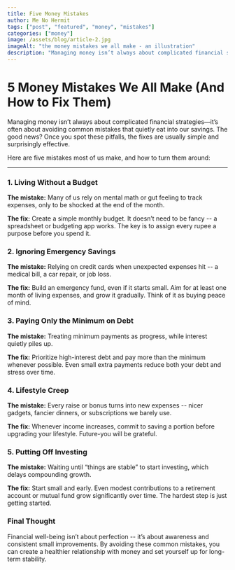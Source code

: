 ```yaml
---
title: Five Money Mistakes
author: Me No Hermit
tags: ["post", "featured", "money", "mistakes"]
categories: ["money"]
image: /assets/blog/article-2.jpg
imageAlt: "the money mistakes we all make - an illustration"
description: "Managing money isn’t always about complicated financial strategies—it’s often about avoiding common mistakes that quietly eat into our savings. The good news? Once you spot these pitfalls, the fixes are usually simple and surprisingly effective."
---
```


# 5 Money Mistakes We All Make (And How to Fix Them)

Managing money isn’t always about complicated financial strategies—it’s often about avoiding common mistakes that quietly eat into our savings. The good news? Once you spot these pitfalls, the fixes are usually simple and surprisingly effective.

Here are five mistakes most of us make, and how to turn them around:

---

### 1. Living Without a Budget

**The mistake:** Many of us rely on mental math or gut feeling to track expenses, only to be shocked at the end of the month.

**The fix:** Create a simple monthly budget. It doesn’t need to be fancy -- a spreadsheet or budgeting app works. The key is to assign every rupee a purpose before you spend it.


### 2. Ignoring Emergency Savings

**The mistake:** Relying on credit cards when unexpected expenses hit -- a medical bill, a car repair, or job loss.

**The fix:** Build an emergency fund, even if it starts small. Aim for at least one month of living expenses, and grow it gradually. Think of it as buying peace of mind.

### 3. Paying Only the Minimum on Debt

**The mistake:** Treating minimum payments as progress, while interest quietly piles up.

**The fix:** Prioritize high-interest debt and pay more than the minimum whenever possible. Even small extra payments reduce both your debt and stress over time.


### 4. Lifestyle Creep

**The mistake:** Every raise or bonus turns into new expenses -- nicer gadgets, fancier dinners, or subscriptions we barely use.

**The fix:** Whenever income increases, commit to saving a portion before upgrading your lifestyle. Future-you will be grateful.


### 5. Putting Off Investing

**The mistake:** Waiting until “things are stable” to start investing, which delays compounding growth.

**The fix:** Start small and early. Even modest contributions to a retirement account or mutual fund grow significantly over time. The hardest step is just getting started.


### Final Thought

Financial well-being isn’t about perfection -- it’s about awareness and consistent small improvements. By avoiding these common mistakes, you can create a healthier relationship with money and set yourself up for long-term stability.

